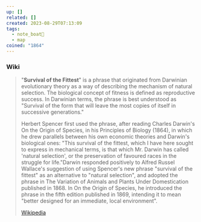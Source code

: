 ```yaml
---
up: []
related: []
created: 2023-08-29T07:13:09
tags:
  - note_boat🚤
  - map
coined: "1864"
---
```


### Wiki
> "**Survival of the Fittest**" is a phrase that originated from Darwinian evolutionary theory as a way of describing the mechanism of natural selection. The biological concept of fitness is defined as reproductive success. In Darwinian terms, the phrase is best understood as "Survival of the form that will leave the most copies of itself in successive generations."
>
> Herbert Spencer first used the phrase, after reading Charles Darwin's On the Origin of Species, in his Principles of Biology (1864), in which he drew parallels between his own economic theories and Darwin's biological ones: "This survival of the fittest, which I have here sought to express in mechanical terms, is that which Mr. Darwin has called 'natural selection', or the preservation of favoured races in the struggle for life."Darwin responded positively to Alfred Russel Wallace's suggestion of using Spencer's new phrase "survival of the fittest" as an alternative to "natural selection", and adopted the phrase in The Variation of Animals and Plants Under Domestication published in 1868. In On the Origin of Species, he introduced the phrase in the fifth edition published in 1869, intending it to mean "better designed for an immediate, local environment".
>
> [Wikipedia](https://en.wikipedia.org/wiki/Survival%20of%20the%20fittest)

